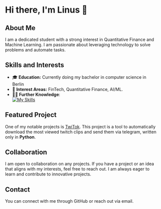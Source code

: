 # Hi there, I'm Linus 👋

## About Me
I am a dedicated student with a strong interest in Quantitative Finance and Machine Learning. I am passionate about leveraging technology to solve problems and automate tasks.  

## Skills and Interests
- 🎓 **Education:** Currently doing my bachelor in computer science in Berlin
- 💼 **Interest Areas:** FinTech, Quantitative Finance, AI/ML.
- 👨‍💻 **Further Knowledge**:  
[![My Skills](https://skillicons.dev/icons?i=linux,arch,neovim,git,c,cpp,py,matlab,latex)](https://skillicons.dev)

## Featured Project
One of my notable projects is [TwiTok](https://github.com/Linus404/TwiTok). This project is a tool to automatically download the most viewed twitch clips and send them via telegram, written only in **Python**.

## Collaboration
I am open to collaboration on any projects. If you have a project or an idea that aligns with my interests, feel free to reach out. I am always eager to learn and contribute to innovative projects.

## Contact
You can connect with me through GitHub or reach out via email.
